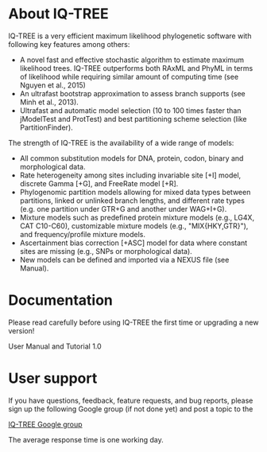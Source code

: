 # About IQ-TREE

IQ-TREE is a very efficient maximum likelihood phylogenetic software with following key features among others:
* A novel fast and effective stochastic algorithm to estimate maximum likelihood trees. IQ-TREE outperforms both RAxML and PhyML in terms of likelihood while requiring similar amount of computing time (see Nguyen et al., 2015)
* An ultrafast bootstrap approximation to assess branch supports (see Minh et al., 2013).
* Ultrafast and automatic model selection (10 to 100 times faster than jModelTest and ProtTest) and best partitioning scheme selection (like PartitionFinder).

The strength of IQ-TREE is the availability of a wide range of models:

* All common substitution models for DNA, protein, codon, binary and morphological data.
* Rate heterogeneity among sites including invariable site [+I] model, discrete Gamma [+G], and FreeRate model [+R].
* Phylogenomic partition models allowing for mixed data types between partitions, linked or unlinked branch lengths, and different rate types (e.g. one partition under GTR+G and another under WAG+I+G).
* Mixture models such as predefined protein mixture models (e.g., LG4X, CAT C10-C60), customizable mixture models (e.g., "MIX{HKY,GTR}"), and frequency/profile mixture models.
* Ascertainment bias correction [+ASC] model for data where constant sites are missing (e.g., SNPs or morphological data).
* New models can be defined and imported via a NEXUS file (see Manual).

# Documentation

Please read carefully before using IQ-TREE the first time or upgrading a new version! 

User Manual and Tutorial 1.0

# User support

If you have questions, feedback, feature requests, and bug reports, please sign up the following Google group (if not done yet) and post a topic to the 

[IQ-TREE Google group](https://groups.google.com/d/forum/iqtree)

The average response time is one working day.
